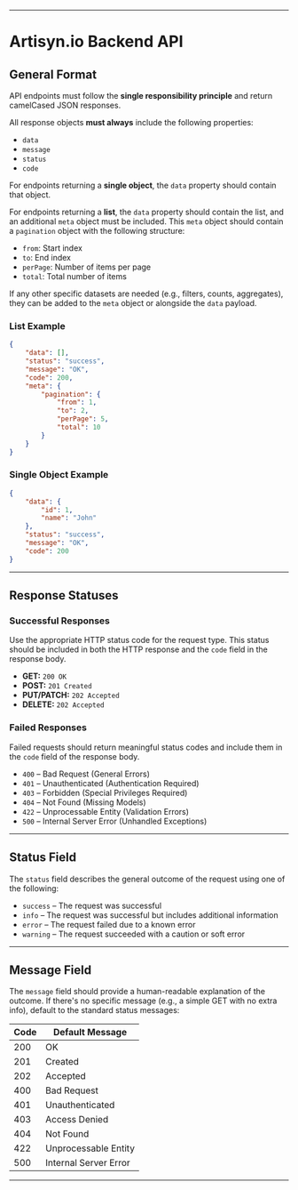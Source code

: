 
---

# Artisyn.io Backend API

## General Format

API endpoints must follow the **single responsibility principle** and return camelCased JSON responses.

All response objects **must always** include the following properties:
- `data`
- `message`
- `status`
- `code`

For endpoints returning a **single object**, the `data` property should contain that object.

For endpoints returning a **list**, the `data` property should contain the list, and an additional `meta` object must be included. This `meta` object should contain a `pagination` object with the following structure:

- `from`: Start index
- `to`: End index
- `perPage`: Number of items per page
- `total`: Total number of items

If any other specific datasets are needed (e.g., filters, counts, aggregates), they can be added to the `meta` object or alongside the `data` payload.

### List Example

```json
{
    "data": [],
    "status": "success",
    "message": "OK",
    "code": 200,
    "meta": {
        "pagination": {
            "from": 1,
            "to": 2,
            "perPage": 5,
            "total": 10
        }
    }
}
```

### Single Object Example

```json
{
    "data": {
        "id": 1,
        "name": "John"
    },
    "status": "success",
    "message": "OK",
    "code": 200
}
```

---

## Response Statuses

### Successful Responses

Use the appropriate HTTP status code for the request type. This status should be included in both the HTTP response and the `code` field in the response body.

- **GET:** `200 OK`
- **POST:** `201 Created`
- **PUT/PATCH:** `202 Accepted`
- **DELETE:** `202 Accepted`

### Failed Responses

Failed requests should return meaningful status codes and include them in the `code` field of the response body.

- `400` – Bad Request (General Errors)
- `401` – Unauthenticated (Authentication Required)
- `403` – Forbidden (Special Privileges Required)
- `404` – Not Found (Missing Models)
- `422` – Unprocessable Entity (Validation Errors)
- `500` – Internal Server Error (Unhandled Exceptions)

---

## Status Field

The `status` field describes the general outcome of the request using one of the following:

- `success` – The request was successful
- `info` – The request was successful but includes additional information
- `error` – The request failed due to a known error
- `warning` – The request succeeded with a caution or soft error

---

## Message Field

The `message` field should provide a human-readable explanation of the outcome. If there's no specific message (e.g., a simple GET with no extra info), default to the standard status messages:

| Code | Default Message           |
|------|----------------------------|
| 200  | OK                         |
| 201  | Created                    |
| 202  | Accepted                   |
| 400  | Bad Request                |
| 401  | Unauthenticated            |
| 403  | Access Denied              |
| 404  | Not Found                  |
| 422  | Unprocessable Entity       |
| 500  | Internal Server Error      |

---
